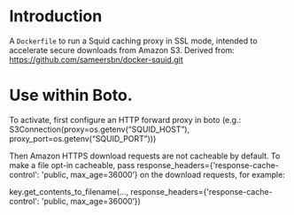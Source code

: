 # Introduction

A `Dockerfile` to run a Squid caching proxy in SSL mode, intended to
accelerate secure downloads from Amazon S3. Derived from:
https://github.com/sameersbn/docker-squid.git

# Use within Boto.

To activate, first configure an HTTP forward proxy in boto
(e.g.: S3Connection(proxy=os.getenv(“SQUID_HOST”), proxy_port=os.getenv(“SQUID_PORT”)))

Then Amazon HTTPS download requests are not cacheable by default. To make a
file opt-in cacheable, pass response_headers={'response-cache-control': 'public, max_age=36000’}
on the download requests, for example:

key.get_contents_to_filename(…,
    response_headers={'response-cache-control':
                      'public, max_age=36000’})
